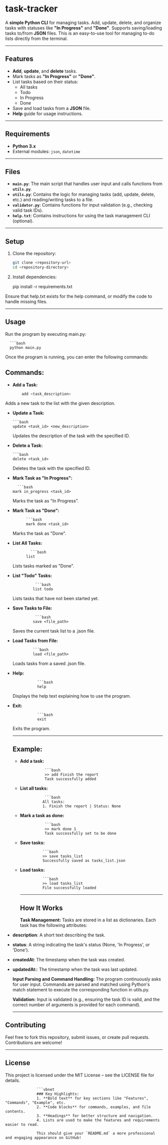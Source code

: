 # task-tracker
A **simple Python CLI** for managing tasks. Add, update, delete, and organize tasks with statuses like **"In Progress"** and **"Done"**. Supports saving/loading tasks to/from **JSON** files. This is an easy-to-use tool for managing to-do lists directly from the terminal.

---

## Features

- **Add**, **update**, and **delete** tasks.
- Mark tasks as **"In Progress"** or **"Done"**.
- List tasks based on their status: 
  - All tasks
  - Todo
  - In Progress
  - Done
- Save and load tasks from a **JSON** file.
- **Help** guide for usage instructions.

---

## Requirements

- **Python 3.x**
- External modules: `json`, `datetime`

---

## Files

- **`main.py`**: The main script that handles user input and calls functions from **`utils.py`**.
- **`utils.py`**: Contains the logic for managing tasks (add, update, delete, etc.) and reading/writing tasks to a file.
- **`validator.py`**: Contains functions for input validation (e.g., checking valid task IDs).
- **`help.txt`**: Contains instructions for using the task management CLI (optional).

---

## Setup

1. Clone the repository:
   ```bash
   git clone <repository-url>
   cd <repository-directory>

2. Install dependencies:
   
   pip install -r requirements.txt
   
Ensure that help.txt exists for the help command, or modify the code to handle missing files.

---

## Usage

Run the program by executing main.py:

      ```bash
      python main.py

Once the program is running, you can enter the following commands:

## Commands:

- **Add a Task:**

  ```bash
      add <task_description>

Adds a new task to the list with the given description.

- **Update a Task:**

      ```bash
      update <task_id> <new_description>

  Updates the description of the task with the specified ID.

- **Delete a Task:**

      ```bash
      delete <task_id>

  Deletes the task with the specified ID.

- **Mark Task as "In Progress":**

        ```bash
      mark in_progress <task_id>

  Marks the task as "In Progress".

- **Mark Task as "Done":**
 
            ```bash
            mark done <task_id>

   Marks the task as "Done".

- **List All Tasks:**

              ```bash
            list

   Lists tasks marked as "Done".

- **List "Todo" Tasks:**

                ```bash
               list todo

   Lists tasks that have not been started yet.

- **Save Tasks to File:**

                ```bash
               save <file_path>

  Saves the current task list to a .json file.

- **Load Tasks from File:**

               ```bash
               load <file_path>

  Loads tasks from a saved .json file.

- **Help:**

                 ```bash
                 help

  Displays the help text explaining how to use the program.

- **Exit:**

                 ```bash
                 exit

  Exits the program.

  ---

  ## Example:

  - **Add a task:**
 
                   ```bash
                   >> add Finish the report
                   Task successfully added

  - **List all tasks:**
 
                   ```bash
                  All tasks:
                  1. Finish the report | Status: None

  - **Mark a task as done:**
 
                   ```bash
                   >> mark done 1
                   Task successfully set to be done

  - **Save tasks:**
   
                  ```bash
                  >> save tasks_list
                  Successfully saved as tasks_list.json

  - **Load tasks:**
 
                  ```bash
                  >> load tasks_list
                  File successfully loaded

    ---

    ## How It Works

    **Task Management:**
Tasks are stored in a list as dictionaries. Each task has the following attributes:

- **description**: A short text describing the task.
- **status**: A string indicating the task's status (None, 'In Progress', or 'Done').
- **createdAt**: The timestamp when the task was created.
- **updatedAt:**: The timestamp when the task was last updated.

  **Input Parsing and Command Handling:**
The program continuously asks for user input. Commands are parsed and matched using Python's match statement to execute the corresponding function in utils.py.

  **Validation:**
Input is validated (e.g., ensuring the task ID is valid, and the correct number of arguments is provided for each command).

  ---

## Contributing

Feel free to fork this repository, submit issues, or create pull requests. Contributions are welcome!

  ---

## License

This project is licensed under the MIT License – see the LICENSE file for details.

                  ```vbnet
                  ### Key Highlights:
                  1. **Bold text** for key sections like "Features", "Commands", "Example", etc.
                  2. **Code blocks** for commands, examples, and file contents.
                  3. **Headings** for better structure and navigation.
                  4. Lists are used to make the features and requirements easier to read.
                  
                  This should give your `README.md` a more professional and engaging appearance on GitHub!
  

  



    


    
